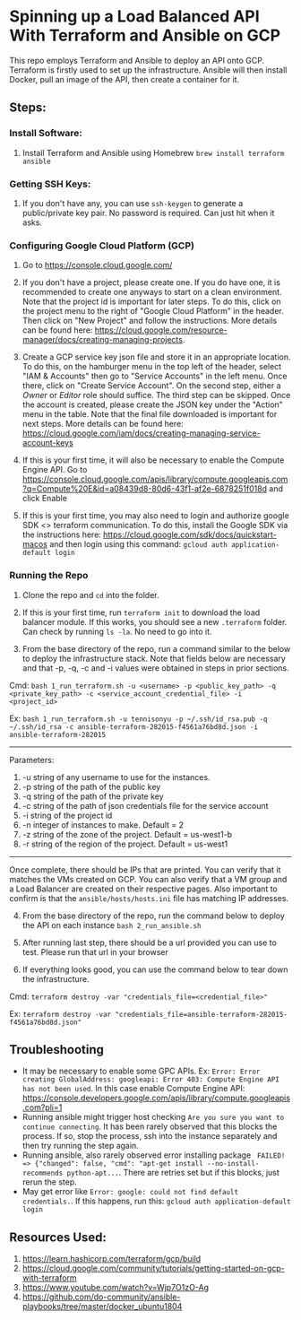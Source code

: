# Spinning up a Load Balanced API With Terraform and Ansible on GCP

This repo employs Terraform and Ansible to deploy an API onto GCP. Terraform is firstly used to set up the infrastructure. Ansible will then install Docker, pull an image of the API, then create a container for it. 

## Steps:

### Install Software:
1. Install Terraform and Ansible using Homebrew `brew install terraform ansible`

### Getting SSH Keys:
1. If you don't have any, you can use `ssh-keygen` to generate a public/private key pair. No password is required. Can just hit <enter> when it asks. 

### Configuring Google Cloud Platform (GCP)
1. Go to https://console.cloud.google.com/

2. If you don't have a project, please create one. If you do have one, it is recommended to create one anyways to start on a clean environment. Note that the project id is important for later steps. To do this, click on the project menu to the right of "Google Cloud Platform" in the header. Then click on "New Project" and follow the instructions. More details can be found here: https://cloud.google.com/resource-manager/docs/creating-managing-projects. 

3. Create a GCP service key json file and store it in an appropriate location. To do this, on the hamburger menu in the top left of the header, select "IAM & Accounts" then go to "Service Accounts" in the left menu. Once there, click on "Create  Service Account". On the second step, either a _Owner_ or _Editor_ role should suffice. The third step can be skipped. Once the account is created, please create the JSON key under the "Action" menu in the table. Note that the final file downloaded is important for next steps. More details can be found here: https://cloud.google.com/iam/docs/creating-managing-service-account-keys

4. If this is your first time, it will also be necessary to enable the Compute Engine API. Go to https://console.cloud.google.com/apis/library/compute.googleapis.com?q=Compute%20E&id=a08439d8-80d6-43f1-af2e-6878251f018d and click Enable

5. If this is your first time, you may also need to login and authorize google SDK <> terraform communication. To do this, install the Google SDK via the instructions here: https://cloud.google.com/sdk/docs/quickstart-macos and then login using this command: `gcloud auth application-default login`

### Running the Repo
1. Clone the repo and `cd` into the folder.

2. If this is your first time, run `terraform init` to download the load balancer module. If this works, you should see a new `.terraform` folder. Can check by running `ls -la`. No need to go into it. 

3. From the base directory of the repo, run a command similar to the below to deploy the infrastructure stack. Note that fields below are necessary and that -p, -q, -c and -i values were obtained in steps in prior sections. 

Cmd: `bash 1_run_terraform.sh -u <username> -p <public_key_path> -q <private_key_path> -c <service_account_credential_file> -i <project_id>`

Ex: `bash 1_run_terraform.sh -u tennisonyu -p ~/.ssh/id_rsa.pub -q ~/.ssh/id_rsa -c ansible-terraform-282015-f4561a76bd8d.json -i ansible-terraform-282015`

---
Parameters:
1) -u string of any username to use for the instances.
2) -p string of the path of the public key
3) -q string of the path of the private key
4) -c string of the path of json credentials file for the service account
5) -i string of the project id
6) -n integer of instances to make. Default = 2
7) -z string of the zone of the project. Default = us-west1-b
8) -r string of the region of the project. Default  = us-west1
---

Once complete, there should be IPs that are printed. You can verify that it matches the VMs created on GCP. You can also verify that a VM group and a Load Balancer are created on their respective pages. Also important to confirm is that the `ansible/hosts/hosts.ini` file has matching IP addresses. 


4. From the base directory of the repo, run the command below to deploy the API on each instance
`bash 2_run_ansible.sh`

5. After running last step, there should be a url provided you can use to test. Please run that url in your browser

6. If everything looks good, you can use the command below to tear down the infrastructure.

Cmd: `terraform destroy -var "credentials_file=<credential_file>"`

Ex: `terraform destroy -var "credentials_file=ansible-terraform-282015-f4561a76bd8d.json"`

## Troubleshooting

- It may be necessary to enable some GPC APIs. Ex: `Error: Error creating GlobalAddress: googleapi: Error 403: Compute Engine API has not been used`. In this case enable Compute Engine API: https://console.developers.google.com/apis/library/compute.googleapis.com?pli=1
- Running ansible might trigger host checking `Are you sure you want to continue connecting`. It has been rarely observed that this blocks the process. If so, stop the process, ssh into the instance separately and then try running the step again.
- Running ansible, also rarely observed error installing package ` FAILED! => {"changed": false, "cmd": "apt-get install --no-install-recommends python-apt...`. There are retries set but if this blocks, just rerun the step.
- May get error like `Error: google: could not find default credentials.`. If this happens, run this: `gcloud auth application-default login`

## Resources Used:
1. https://learn.hashicorp.com/terraform/gcp/build
2. https://cloud.google.com/community/tutorials/getting-started-on-gcp-with-terraform
3. https://www.youtube.com/watch?v=Wjp7O1zO-Ag
4. https://github.com/do-community/ansible-playbooks/tree/master/docker_ubuntu1804

